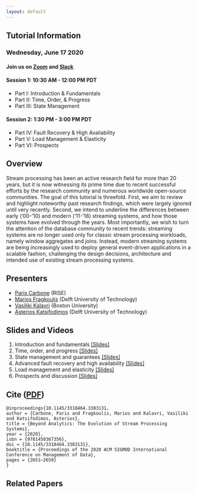 ```yaml
---
layout: default
---
```


## Tutorial Information
### Wednesday, June 17 2020
#### Join us on [Zoom](https://acm-org.zoom.us/j/93450885761?pwd=OGZmekwyRFR2Q3ZTd3VwL3hsc0JlUT09) and [Slack](https://join.slack.com/t/sigmodpods/shared_invite/zt-em1btw2v-tTI9OXRtzi4apsMaCoqjTA)

#### Session 1: 10:30 AM - 12:00 PM PDT
- Part I: Introduction & Fundamentals
- Part II: Time, Order, & Progress
- Part III: State Management

#### Session 2: 1:30 PM - 3:00 PM PDT
- Part IV: Fault Recovery & High Availability
- Part V: Load Management & Elasticity
- Part VI: Prospects

## Overview
Stream processing has been an active research field for more than 20 years, but it is now witnessing its prime time due to recent successful efforts by the research community and numerous worldwide open-source communities. The goal of this tutorial is threefold. First, we aim to review and highlight noteworthy past research findings, which were largely ignored until very recently. Second, we intend to underline the differences between early (’00-’10) and modern (’11-’18) streaming systems, and how those systems have evolved through the years. Most importantly, we wish to turn the attention of the database community to recent trends: streaming systems are no longer used only for classic stream processing workloads, namely window aggregates and joins. Instead, modern streaming systems are being increasingly used to deploy general event-driven applications in a scalable fashion, challenging the design decisions, architecture and intended use of existing stream processing systems.

## Presenters

- [Paris Carbone](https://www.ri.se/en/paris-carbone) (RISE)
- [Marios Fragkoulis](http://mariosfragkoulis.gr/) (Delft University of Technology)
- [Vasiliki Kalavri](https://cs-people.bu.edu/vkalavri/) (Boston University)
- [Asterios Katsifodimos](http://asterios.katsifodimos.com/) (Delft University of Technology)

## Slides and Videos

1. Introduction and fundamentals [[Slides]](https://github.com/streaming-research/Tutorial-SIGMOD-2020/blob/master/slides/part1-introduction.pdf)
2. Time, order, and progress [[Slides]](https://github.com/streaming-research/Tutorial-SIGMOD-2020/blob/master/slides/part2-time.pdf)
3. State management and guarantees [[Slides]](https://github.com/streaming-research/Tutorial-SIGMOD-2020/blob/master/slides/part3-state-management.pdf)
4. Advanced fault recovery and high availability [[Slides]](https://github.com/streaming-research/Tutorial-SIGMOD-2020/blob/master/slides/part4-Fault-HA.pdf)
5. Load management and elasticity [[Slides]](https://github.com/streaming-research/Tutorial-SIGMOD-2020/blob/master/slides/part5-load-management.pdf)
6. Prospects and discussion [[Slides]](https://github.com/streaming-research/Tutorial-SIGMOD-2020/blob/master/slides/part6-prospects.pdf)

## Cite ([PDF](https://dl.acm.org/doi/abs/10.1145/3318464.3383131))

```
@inproceedings{10.1145/3318464.3383131,
author = {Carbone, Paris and Fragkoulis, Marios and Kalavri, Vasiliki and Katsifodimos, Asterios},
title = {Beyond Analytics: The Evolution of Stream Processing Systems},
year = {2020},
isbn = {9781450367356},
doi = {10.1145/3318464.3383131},
booktitle = {Proceedings of the 2020 ACM SIGMOD International Conference on Management of Data},
pages = {2651–2658}
}
```

## Related Papers
